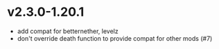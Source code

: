 # v2.3.0-1.20.1
- add compat for betternether, levelz
- don't override death function to provide compat for other mods (#7)
